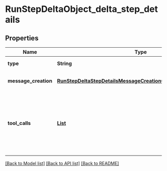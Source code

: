 # RunStepDeltaObject_delta_step_details
## Properties

| Name | Type | Description | Notes |
|------------ | ------------- | ------------- | -------------|
| **type** | **String** | Always &#x60;message_creation&#x60;. | [default to null] |
| **message\_creation** | [**RunStepDeltaStepDetailsMessageCreationObject_message_creation**](RunStepDeltaStepDetailsMessageCreationObject_message_creation.md) |  | [optional] [default to null] |
| **tool\_calls** | [**List**](RunStepDeltaStepDetailsToolCallsObject_tool_calls_inner.md) | An array of tool calls the run step was involved in. These can be associated with one of three types of tools: &#x60;code_interpreter&#x60;, &#x60;retrieval&#x60;, or &#x60;function&#x60;.  | [optional] [default to null] |

[[Back to Model list]](../README.md#documentation-for-models) [[Back to API list]](../README.md#documentation-for-api-endpoints) [[Back to README]](../README.md)

